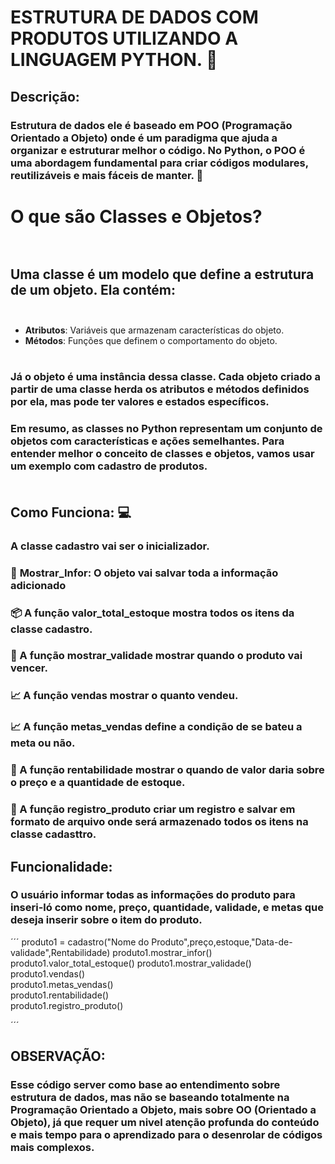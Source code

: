# ESTRUTURA DE DADOS COM PRODUTOS UTILIZANDO A LINGUAGEM PYTHON. :snake: <br>

## Descrição:<br>

### Estrutura de dados ele é baseado em POO (Programação Orientado a Objeto) onde é um paradigma que ajuda a organizar e estruturar melhor o código. No Python, o POO é uma abordagem fundamental para criar códigos modulares, reutilizáveis e mais fáceis de manter. :game_die: <br>

# O que são Classes e Objetos?<br><br>

## Uma classe é um modelo que define a estrutura de um objeto. Ela contém:<br><br>

+ **Atributos**: Variáveis que armazenam características do objeto.<br>
+ **Métodos**: Funções que definem o comportamento do objeto.<br><br>

### Já o objeto é uma instância dessa classe. Cada objeto criado a partir de uma classe herda os atributos e métodos definidos por ela, mas pode ter valores e estados específicos.<br>

### Em resumo, as classes no Python representam um conjunto de objetos com características e ações semelhantes. Para entender melhor o conceito de classes e objetos, vamos usar um exemplo com cadastro de produtos.<br><br>

## Como Funciona: :computer:<br>

### A **classe cadastro** vai ser o inicializador.<br>

### :pencil: **Mostrar_Infor**: O objeto vai salvar toda a informação adicionado<br>

### :package: A função **valor_total_estoque** mostra todos os itens da classe cadastro.<br>

### :calendar: A função **mostrar_validade** mostrar quando o produto vai vencer.<br>

### :chart_with_upwards_trend: A função **vendas** mostrar o quanto vendeu.<br>

### :chart_with_upwards_trend: A função **metas_vendas** define a condição de se bateu a meta ou não.<br>

### :money_with_wings: A função **rentabilidade** mostrar o quando de valor daria sobre o preço e a quantidade de estoque.<br>

### :file_folder: A função **registro_produto** criar um registro e salvar em formato de arquivo onde será armazenado  todos os itens na classe cadasttro.<br>

## Funcionalidade:<br> 

### O usuário informar todas as informações do produto para inseri-ló como nome, preço, quantidade, validade, e metas que deseja inserir sobre o item do produto.<br>

´´´
produto1 = cadastro("Nome do Produto",preço,estoque,"Data-de-validade",Rentabilidade) 
produto1.mostrar_infor()       
produto1.valor_total_estoque() 
produto1.mostrar_validade()     
produto1.vendas()            
produto1.metas_vendas()        
produto1.rentabilidade()        
produto1.registro_produto()    

´´´ <br>

## OBSERVAÇÃO:<br>
### Esse código server como base ao entendimento sobre estrutura de dados, mas não se baseando totalmente na Programação Orientado a Objeto, mais sobre OO (Orientado a Objeto), já que requer um nivel atenção profunda do conteúdo e mais tempo para o aprendizado para o desenrolar de códigos mais complexos.